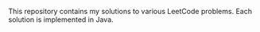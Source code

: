 This repository contains my solutions to various LeetCode problems. Each solution is implemented in Java.
